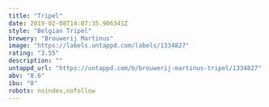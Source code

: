 ```yaml
---
title: "Tripel"
date: 2019-02-08T14:07:35.906341Z
style: "Belgian Tripel"
brewery: "Brouwerij Martinus"
image: "https://labels.untappd.com/labels/1334827"
rating: "3.55"
description: ""
untappd_url: "https://untappd.com/b/brouwerij-martinus-tripel/1334827"
abv: "8.6"
ibu: "0"
robots: noindex,nofollow
---
```


